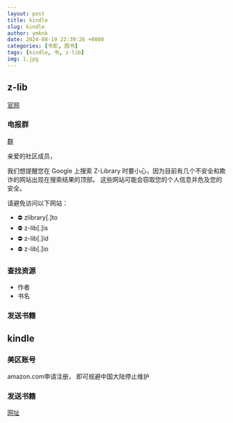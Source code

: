 ```yaml
---
layout: post
title: kindle
slug: kindle
author: ymknk
date: 2024-08-19 22:39:26 +0800
categories: [书影, 图书]
tags: [kindle, 书, z-lib]
img: 1.jpg
---
```



## z-lib
[官网](https://z-library.rs/?ts=1750)

### 电报群
[群](https://t.me/zlib_china_official)

亲爱的社区成员，

我们想提醒您在 Google 上搜索 Z-Library 时要小心，因为目前有几个不安全和欺诈的网站出现在搜索结果的顶部。 这些网站可能会窃取您的个人信息并危及您的安全。

请避免访问以下网站：
- ⛔️ zlibrary[.]to
- ⛔️ z-lib[.]is
- ⛔️ z-lib[.]id
- ⛔️ z-lib[.]io

### 查找资源
- 作者
- 书名

### 发送书籍



## kindle

### 美区账号

amazon.com申请注册， 即可规避中国大陆停止维护

### 发送书籍

[网址](https://www.amazon.com/sendtokindle)
